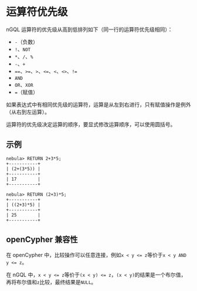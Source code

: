 # 运算符优先级

nGQL 运算符的优先级从高到低排列如下（同一行的运算符优先级相同）：

- `-`（负数）
- `!`、`NOT`
- `*`、`/`、`%`
- `-`、`+`
- `==`、`>=`、`>`、`<=`、`<`、`<>`、`!=`
- `AND`
- `OR`、`XOR`
- `=`（赋值）

如果表达式中有相同优先级的运算符，运算是从左到右进行，只有赋值操作是例外（从右到左运算）。

运算符的优先级决定运算的顺序，要显式修改运算顺序，可以使用圆括号。

## 示例

```ngql
nebula> RETURN 2+3*5;
+-----------+
| (2+(3*5)) |
+-----------+
| 17        |
+-----------+

nebula> RETURN (2+3)*5;
+-----------+
| ((2+3)*5) |
+-----------+
| 25        |
+-----------+
```

## openCypher 兼容性

在 openCypher 中，比较操作可以任意连接，例如`x < y <= z`等价于`x < y AND y <= z`。

在 nGQL 中，`x < y <= z`等价于`(x < y) <= z`，`(x < y)`的结果是一个布尔值，再将布尔值和`z`比较，最终结果是`NULL`。
